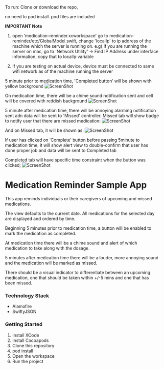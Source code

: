 To run: 
Clone or download the repo, 

no need to pod install. pod files are included

**IMPORTANT Note**
1. open 'medication-reminder.xcworkspace' go to medication-reminder/etc/GlobalModel.swift, change 'localIp' to ip address of the machine which the server is running on.
 e.g) If you are running the server on mac, go to 'Network Utility' -> Find IP Address under interface information, copy that to localIp variable

2. If you are testing on actual device, device must be connected to same wifi network as of the machine running the server

5 minute prior to medication time, 'Completed button' will be shown with yellow background
![ScreenShot](/screenshots/5before.PNG)

On medication time, there will be a chime sound notification sent and cell will be covered with reddish background
![ScreenShot](/screenshots/ontime.PNG)

5 minute after medication time, there will be annoying alarming notification sent adn data will be sent to 'Missed' controller. 
Missed tab will show badge to notify user that there are missed medication: 
![ScreenShot](/screenshots/after1.PNG)

And on Missed tab, it will be shown as: 
![ScreenShot](/screenshots/after2.PNG)

If user has clicked on 'Complete' button before passing 5minute to medication time, 
it will show alert view to double-confirm that user has done proper job and data will be sent to Completed tab

Completed tab will have specific time constraint when the button was clicked;
![ScreenShot](/screenshots/complete.PNG)

Medication Reminder Sample App
==============================

This app reminds individuals or their caregivers of upcoming and missed medications.

The view defaults to the current date. All medications for the selected day are displayed and ordered by time.

Beginning 5 minutes prior to medication time, a button will be enabled to mark the medication as completed.

At medication time there will be a chime sound and alert of which medication to take along with the dosage.

5 minutes after medication time there will be a louder, more annoying sound and the medication will be marked as missed.

There should be a visual indicator to differentiate between an upcoming medication, one that should be taken within +/-5 mins and one that has been missed.

### Technology Stack
* Alamofire
* SwiftyJSON

### Getting Started

1. Install XCode
2. Install Cocoapods
3. Clone this repository
4. pod install
5. Open the workspace
6. Run the project
